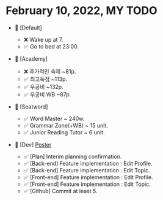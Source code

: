 # February 10, 2022, MY TODO

- 🚀 [Default]

  - ❌ Wake up at 7.
  - ✅ Go to bed at 23:00.

- 🚀 [Academy]

  - ❌ 추가적인 숙제 ~81p.
  - ✅ 최고득점 ~113p.
  - ✅ 우공비 ~132p.
  - ✅ 우공비 WB ~87p.

- 🚀 [Seatword]

  - ✅ Word Master ~ 240w.
  - ✅ Grammar Zone(+WB) ~ 15 unit.
  - ✅ Junior Reading Tutor ~ 6 unit.

- 🚀 [Dev] [Poster](https://github.com/Novelier-Webbelier/poster)

  - ✅ [Plan] Interim planning confirmation.
  - ✅ [Back-end] Feature implementation : Edit Profile.
  - ✅ [Back-end] Feature implementation : Edit Topic.
  - ✅ [Front-end] Feature implementation : Edit Profile.
  - ✅ [Front-end] Feature implementation : Edit Topic.
  - ✅ [Github] Commit at least 5.
